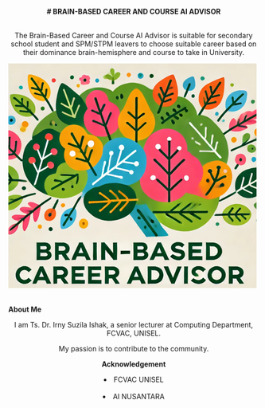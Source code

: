 <p align="center">
<b># BRAIN-BASED CAREER AND COURSE AI ADVISOR</b><br><br>
<p align="center">
The Brain-Based Career and Course AI Advisor is suitable for secondary school student and SPM/STPM leavers
to choose suitable career based on their dominance brain-hemisphere and course to take in University.
<p align="center">
  
![This is Brain-based Career and Course AI Advisor ](Apps%20Logo.PNG)

<br>
<b>About Me</b><br>
<p align="center">
I am Ts. Dr. Irny Suzila Ishak, a senior lecturer at Computing Department, FCVAC, UNISEL.
<p align="center">
My passion is to contribute to the community.
<p align="center">
<b>Acknowledgement</b><br>
<li align="center">FCVAC UNISEL</li><br>
<li align="center">AI NUSANTARA</li>
</p>
